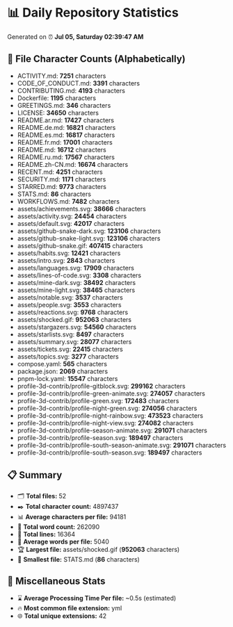 # 📊 Daily Repository Statistics
Generated on ⏰ **Jul 05, Saturday 02:39:47 AM**

## 📂 File Character Counts (Alphabetically)
- ACTIVITY.md: **7251** characters
- CODE_OF_CONDUCT.md: **3391** characters
- CONTRIBUTING.md: **4193** characters
- Dockerfile: **1195** characters
- GREETINGS.md: **346** characters
- LICENSE: **34650** characters
- README.ar.md: **17427** characters
- README.de.md: **16821** characters
- README.es.md: **16817** characters
- README.fr.md: **17001** characters
- README.md: **16712** characters
- README.ru.md: **17567** characters
- README.zh-CN.md: **16674** characters
- RECENT.md: **4251** characters
- SECURITY.md: **1171** characters
- STARRED.md: **9773** characters
- STATS.md: **86** characters
- WORKFLOWS.md: **7482** characters
- assets/achievements.svg: **38666** characters
- assets/activity.svg: **24454** characters
- assets/default.svg: **42017** characters
- assets/github-snake-dark.svg: **123106** characters
- assets/github-snake-light.svg: **123106** characters
- assets/github-snake.gif: **407415** characters
- assets/habits.svg: **12421** characters
- assets/intro.svg: **2843** characters
- assets/languages.svg: **17909** characters
- assets/lines-of-code.svg: **3308** characters
- assets/mine-dark.svg: **38492** characters
- assets/mine-light.svg: **38465** characters
- assets/notable.svg: **3537** characters
- assets/people.svg: **3553** characters
- assets/reactions.svg: **9768** characters
- assets/shocked.gif: **952063** characters
- assets/stargazers.svg: **54560** characters
- assets/starlists.svg: **8497** characters
- assets/summary.svg: **28077** characters
- assets/tickets.svg: **22415** characters
- assets/topics.svg: **3277** characters
- compose.yaml: **565** characters
- package.json: **2069** characters
- pnpm-lock.yaml: **15547** characters
- profile-3d-contrib/profile-gitblock.svg: **299162** characters
- profile-3d-contrib/profile-green-animate.svg: **274057** characters
- profile-3d-contrib/profile-green.svg: **172483** characters
- profile-3d-contrib/profile-night-green.svg: **274056** characters
- profile-3d-contrib/profile-night-rainbow.svg: **473523** characters
- profile-3d-contrib/profile-night-view.svg: **274082** characters
- profile-3d-contrib/profile-season-animate.svg: **291071** characters
- profile-3d-contrib/profile-season.svg: **189497** characters
- profile-3d-contrib/profile-south-season-animate.svg: **291071** characters
- profile-3d-contrib/profile-south-season.svg: **189497** characters

## 📋 Summary
- 🗂️ **Total files:** 52
- ✒️ **Total character count:** 4897437
- 📊 **Average characters per file:** 94181
- 📝 **Total word count:** 262090
- 🧾 **Total lines:** 16364
- 📐 **Average words per file:** 5040
- 🏆 **Largest file:** assets/shocked.gif (**952063** characters)
- 🥉 **Smallest file:** STATS.md (**86** characters)

## 🌟 Miscellaneous Stats
- ⌛ **Average Processing Time Per file:** ~0.5s (estimated)
- 🔥 **Most common file extension:** yml
- 🌐 **Total unique extensions:** 42
